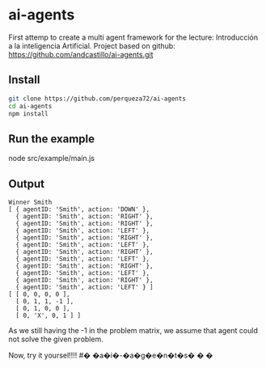 # ai-agents

First attemp to create a multi agent framework for the lecture: Introducción a la inteligencia Artificial. 
Project based on github: https://github.com/andcastillo/ai-agents.git

## Install

``` bash
git clone https://github.com/perqueza72/ai-agents
cd ai-agents
npm install 
```

## Run the example

node src/example/main.js

## Output

```
Winner Smith
[ { agentID: 'Smith', action: 'DOWN' },
  { agentID: 'Smith', action: 'RIGHT' },
  { agentID: 'Smith', action: 'RIGHT' },
  { agentID: 'Smith', action: 'LEFT' },
  { agentID: 'Smith', action: 'RIGHT' },
  { agentID: 'Smith', action: 'LEFT' },
  { agentID: 'Smith', action: 'RIGHT' },
  { agentID: 'Smith', action: 'LEFT' },
  { agentID: 'Smith', action: 'RIGHT' },
  { agentID: 'Smith', action: 'LEFT' },
  { agentID: 'Smith', action: 'RIGHT' },
  { agentID: 'Smith', action: 'LEFT' } ]
[ [ 0, 0, 0, 0 ],
  [ 0, 1, 1, -1 ],
  [ 0, 1, 0, 0 ],
  [ 0, 'X', 0, 1 ] ]
```
  
  As we still having the -1 in the problem matrix, we assume that agent could not solve the given problem.
  
  Now, try it yoursel!!!!
#� �a�i�-�a�g�e�n�t�s�
�
�

